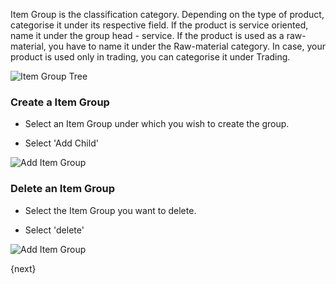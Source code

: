 Item Group is the classification category. Depending on the type of product,
categorise it under its respective field. If the product is
service oriented, name it under the group head - service. If the
product is used as a raw-material, you have to name it under the Raw-material
category. In case, your product is used only in trading, you can categorise it
under Trading.

<img class="screenshot" alt="Item Group Tree" src="assets/img/stock/item-group-tree.png">

### Create a Item Group

* Select an Item Group under which you wish to create the group.

* Select 'Add Child'

<img class="screenshot" alt="Add Item Group" src="assets/img/stock/item-group-new.gif">

### Delete an Item Group

* Select the Item Group you want to delete.

* Select 'delete'

<img class="screenshot" alt="Add Item Group" src="assets/img/stock/item-group-del.gif">

{next}
